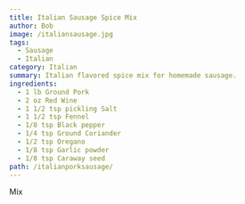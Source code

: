```yaml
---
title: Italian Sausage Spice Mix
author: Bob
image: /italiansausage.jpg
tags:
  - Sausage
  - Italian
category: Italian
summary: Italian flavored spice mix for homemade sausage.
ingredients:
  - 1 lb Ground Pork
  - 2 oz Red Wine
  - 1 1/2 tsp pickling Salt
  - 1 1/2 tsp Fennel
  - 1/8 tsp Black pepper
  - 1/4 tsp Ground Coriander
  - 1/2 tsp Oregano
  - 1/8 tsp Garlic powder
  - 1/8 tsp Caraway seed
path: /italianporksausage/
---
```

Mix
